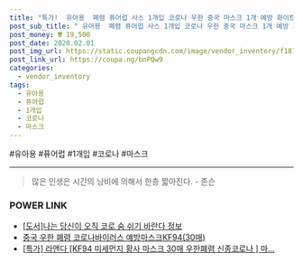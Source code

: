 ```yaml
--- 
title: "특가!  유아용  폐렴 퓨어럽 사스 1개입 코로나 우한 중국 마스크 1개 예방 화이트보..." 
post_sub_title: " 유아용  폐렴 퓨어럽 사스 1개입 코로나 우한 중국 마스크 1개 예방 화이트보틀 신종" 
post_money: ₩ 19,500 
post_date: 2020.02.01 
post_img_url: https://static.coupangcdn.com/image/vendor_inventory/f187/27166b454ee5f2649ceee6b78080687af12807cbbd1588cb20ba6e9648ef.jpg 
post_link_url: https://coupa.ng/bnPQw9 
categories: 
  - vendor_inventory 
tags: 
  - 유아용 
  - 퓨어럽 
  - 1개입 
  - 코로나 
  - 마스크 
--- 
```

  #유아용 #퓨어럽 #1개입 #코로나 #마스크 
<hr> 

> 많은 인생은 시간의 낭비에 의해서 한층 짧아진다. - 존슨 


### POWER LINK

* <a href="https://blog.naver.com/fasyy4321/221770156941" target="_blank">[도서]나는 당신이 오직 코로 숨 쉬기 바란다 정보</a>
* <a href="https://blog.naver.com/an0733/221785660762" target="_blank">중국 우한 폐렴 코로나바이러스 예방마스크KF94(30매)</a>
* <a href="https://blog.naver.com/santokki14/221791697089" target="_blank">[특가] 라앤다 [KF94 미세먼지 황사 마스크 30매 우한폐렴 신종코로나 ] 마...</a>

